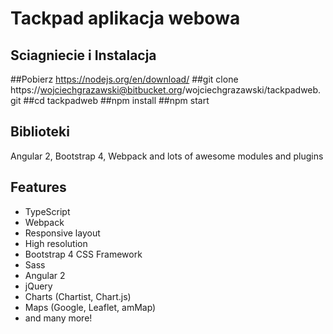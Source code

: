 # Tackpad aplikacja webowa


## Sciagniecie i Instalacja
##Pobierz https://nodejs.org/en/download/
##git  clone https://wojciechgrazawski@bitbucket.org/wojciechgrazawski/tackpadweb.git
##cd tackpadweb 
##npm install
##npm start

## Biblioteki
Angular 2, Bootstrap 4, Webpack and lots of awesome modules and plugins

## Features
* TypeScript
* Webpack
* Responsive layout
* High resolution
* Bootstrap 4 CSS Framework
* Sass
* Angular 2
* jQuery
* Charts (Chartist, Chart.js)
* Maps (Google, Leaflet, amMap)
* and many more!


